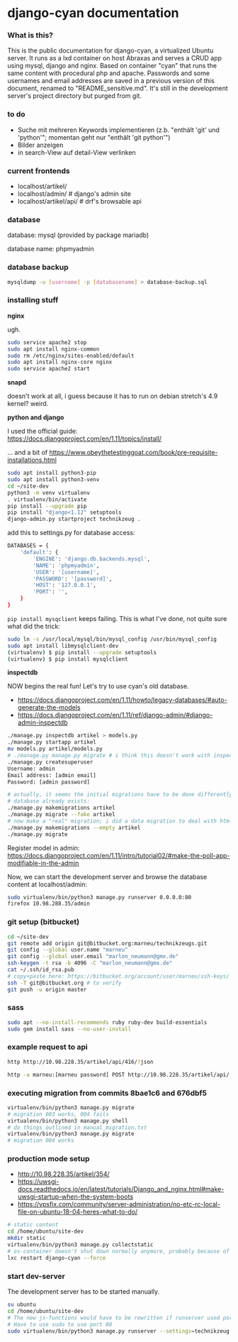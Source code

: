 # django-cyan documentation

### What is this?

This is the public documentation for django-cyan, a virtualized Ubuntu server. It runs
as a lxd container on host Abraxas and serves a CRUD app using mysql, django
and nginx. Based on container "cyan" that runs the same content with procedural php
and apache.
Passwords and some usernames and email addresses are saved in a previous version of this document, renamed to "README_sensitive.md". It's still in the development server's project directory but purged from git.

### to do

- Suche mit mehreren Keywords implementieren (z.b. "enthält 'git' und 'python'"; momentan geht nur "enthält 'git python'")
- Bilder anzeigen
- in search-View auf detail-View verlinken

### current frontends

- localhost/artikel/
- localhost/admin/ # django's admin site
- localhost/artikel/api/ # drf's browsable api

### database

database: mysql (provided by package mariadb)

database name: phpmyadmin

### database backup

```bash
mysqldump -u [username] -p [databasename] > database-backup.sql
```

### installing stuff

**nginx**

ugh.

```bash
sudo service apache2 stop
sudo apt install nginx-common
sudo rm /etc/nginx/sites-enabled/default
sudo apt install nginx-core nginx
sudo service apache2 start
```

**snapd**

doesn't work at all, i guess because it has to run on debian stretch's
4.9 kernel? weird.

**python and django**

I used the official guide: https://docs.djangoproject.com/en/1.11/topics/install/

... and a bit of https://www.obeythetestinggoat.com/book/pre-requisite-installations.html

```bash
sudo apt install python3-pip
sudo apt install python3-venv
cd ~/site-dev
python3 -m venv virtualenv
. virtualenv/bin/activate
pip install --upgrade pip
pip install "django<1.12" setuptools
django-admin.py startproject technikzeug .
```

add this to settings.py for database access:
```bash
DATABASES = {
    'default': {
        'ENGINE': 'django.db.backends.mysql',
        'NAME': 'phpmyadmin',
        'USER': '[username]',
        'PASSWORD': '[password]',
        'HOST': '127.0.0.1',
        'PORT': '',
    }
}
```

`pip install mysqclient` keeps failing. This is what I've done, not quite sure what did the trick:
```bash
sudo ln -s /usr/local/mysql/bin/mysql_config /usr/bin/mysql_config
sudo apt install libmysqlclient-dev
(virtualenv) $ pip install --upgrade setuptools
(virtualenv) $ pip install mysqlclient
```

**inspectdb**

NOW begins the real fun! Let's try to use cyan's old database.

- https://docs.djangoproject.com/en/1.11/howto/legacy-databases/#auto-generate-the-models
- https://docs.djangoproject.com/en/1.11/ref/django-admin/#django-admin-inspectdb

```bash
./manage.py inspectdb artikel > models.py
./manage.py startapp artikel
mv models.py artikel/models.py
# ./manage.py manage.py migrate # i think this doesn't work with inspectdb
./manage.py createsuperuser
Username: admin
Email address: [admin email]
Password: [admin password]

# actually, it seems the initial migrations have to be done differently if the
# database already exists:
./manage.py makemigrations artikel
./manage.py migrate --fake artikel
# now make a "real" migration; i did a data migration to deal with html escaping
./manage.py makemigrations --empty artikel
./manage.py migrate

```

Register model in admin: https://docs.djangoproject.com/en/1.11/intro/tutorial02/#make-the-poll-app-modifiable-in-the-admin

Now, we can start the development server and browse the database content at localhost/admin:
```bash
sudo virtualenv/bin/python3 manage.py runserver 0.0.0.0:80
firefox 10.98.288.35/admin
```

### git setup (bitbucket)

```bash
cd ~/site-dev
git remote add origin git@bitbucket.org:marneu/technikzeugs.git
git config --global user.name "marneu"
git config --global user.email "marlon_neumann@gmx.de"
ssh-keygen -t rsa -b 4096 -C "marlon_neumann@gmx.de"
cat ~/.ssh/id_rsa.pub
# copy+paste here: https://bitbucket.org/account/user/marneu/ssh-keys/
ssh -T git@bitbucket.org # to verify
git push -u origin master
```

### sass

```bash
sudo apt --no-install-recommends ruby ruby-dev build-essentials
sudo gem install sass --no-user-install
```

### example request to api

```bash
http http://10.98.228.35/artikel/api/416/?json

http -a marneu:[marneu password] POST http://10.98.228.35/artikel/api/ titel="cli-test" text="testestetsetset" tags="test" datum="2021-03-13"
```

### executing migration from commits 8bae1c6 and 676dbf5

```bash
virtualenv/bin/python3 manage.py migrate
# migration 003 works, 004 fails
virtualenv/bin/python3 manage.py shell
# do things outlined in manual_migration.txt
virtualenv/bin/python3 manage.py migrate
# migration 004 works
```

### production mode setup

- http://10.98.228.35/artikel/354/
- https://uwsgi-docs.readthedocs.io/en/latest/tutorials/Django_and_nginx.html#make-uwsgi-startup-when-the-system-boots
- https://vpsfix.com/community/server-administration/no-etc-rc-local-file-on-ubuntu-18-04-heres-what-to-do/
```bash
# static content
cd /home/ubuntu/site-dev 
mkdir static
virtualenv/bin/python3 manage.py collectstatic
# os-container doesn't shut down normally anymore, probably because of uwsgi being started through /etc/rc.local
lxc restart django-cyan --force
```

### start dev-server

The development server has to be started manually.
```bash
su ubuntu
cd /home/ubuntu/site-dev
# The new js-functions would have to be rewritten if runserver used port 8000.
# Have to use sudo to use port 80
sudo virtualenv/bin/python3 manage.py runserver --settings=technikzeug.settings_debug 0.0.0.0:80
```
